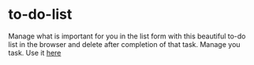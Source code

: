 # to-do-list
Manage what is important for you in the list form with this beautiful to-do list in the browser and delete after completion of that task. Manage you task. Use it [here](https://badboy1496.github.io/to-do-list/)
